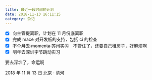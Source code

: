 ```yaml
---
title: 最近一段时间的计划
date: 2018-11-13 16:11:15
category: 杂记
---
```


- [x] 向主管提离职，计划在 11 月份底离职
- [x] 完成 mace 对开发板的支持，包括 ci 的检查
- [x] ~~下个月去 momenta 苏州实习~~　不管住了，还要自己租房子，好麻烦啊
- [x] 明年去深圳字节跳动实习

要去深圳了，命运啊

2018 年 11 月 13 日 北京 · 清河
